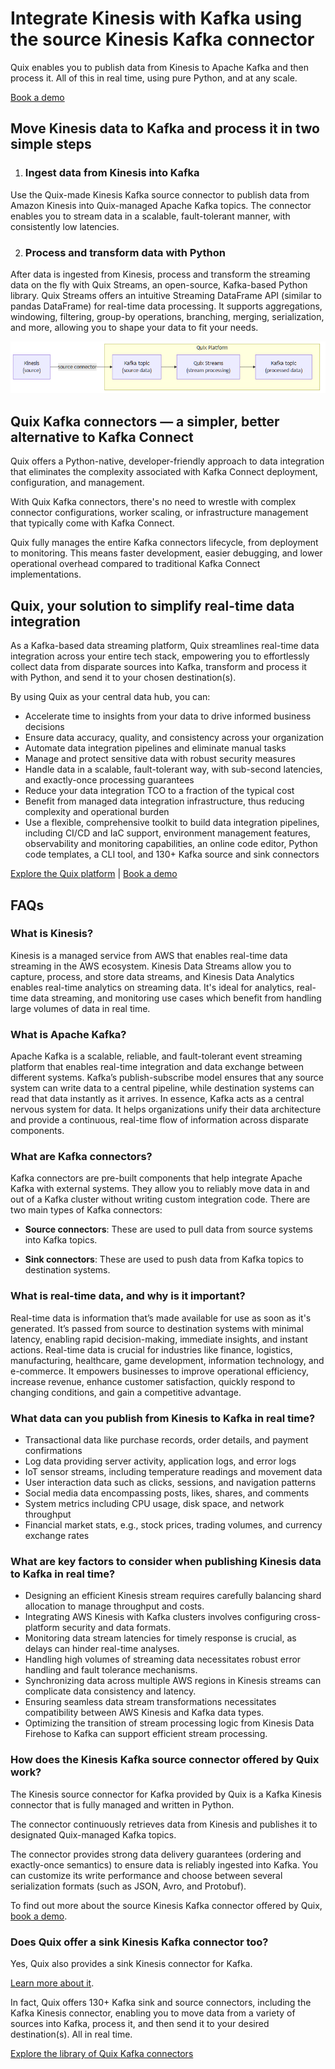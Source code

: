 <!--- BEGIN MARKDOWN --->
# Integrate Kinesis with Kafka using the source Kinesis Kafka connector

Quix enables you to publish data from Kinesis to Apache Kafka and then process it. All of this in real time, using pure Python, and at any scale. 

[Book a demo](https://share.hsforms.com/1iW0TmZzKQMChk0lxd_tGiw4yjw2)

## Move Kinesis data to Kafka and process it in two simple steps

1. ### Ingest data from Kinesis into Kafka

Use the Quix-made Kinesis Kafka source connector to publish data from Amazon Kinesis into Quix-managed Apache Kafka topics. The connector enables you to stream data in a scalable, fault-tolerant manner, with consistently low latencies.

2. ### Process and transform data with Python

After data is ingested from Kinesis, process and transform the streaming data on the fly with Quix Streams, an open-source, Kafka-based Python library. Quix Streams offers an intuitive Streaming DataFrame API (similar to pandas DataFrame) for real-time data processing. It supports aggregations, windowing, filtering, group-by operations, branching, merging, serialization, and more, allowing you to shape your data to fit your needs.

![Diagram](images/Kinesis-source_diagram_1.png)

## Quix Kafka connectors — a simpler, better alternative to Kafka Connect

Quix offers a Python-native, developer-friendly approach to data integration that eliminates the complexity associated with Kafka Connect deployment, configuration, and management.

With Quix Kafka connectors, there's no need to wrestle with complex connector configurations, worker scaling, or infrastructure management that typically come with Kafka Connect.

Quix fully manages the entire Kafka connectors lifecycle, from deployment to monitoring. This means faster development, easier debugging, and lower operational overhead compared to traditional Kafka Connect implementations.

## Quix, your solution to simplify real-time data integration

As a Kafka-based data streaming platform, Quix streamlines real-time data integration across your entire tech stack, empowering you to effortlessly collect data from disparate sources into Kafka, transform and process it with Python, and send it to your chosen destination(s).

By using Quix as your central data hub, you can:

* Accelerate time to insights from your data to drive informed business decisions  
* Ensure data accuracy, quality, and consistency across your organization  
* Automate data integration pipelines and eliminate manual tasks  
* Manage and protect sensitive data with robust security measures  
* Handle data in a scalable, fault-tolerant way, with sub-second latencies, and exactly-once processing guarantees  
* Reduce your data integration TCO to a fraction of the typical cost  
* Benefit from managed data integration infrastructure, thus reducing complexity and operational burden  
* Use a flexible, comprehensive toolkit to build data integration pipelines, including CI/CD and IaC support, environment management features, observability and monitoring capabilities, an online code editor, Python code templates, a CLI tool, and 130+ Kafka source and sink connectors

[Explore the Quix platform](https://portal.demo.quix.io/?workspace=demo-iotphonedemo-prod)           |           [Book a demo](https://share.hsforms.com/1iW0TmZzKQMChk0lxd_tGiw4yjw2)

## FAQs

### What is Kinesis?

Kinesis is a managed service from AWS that enables real-time data streaming in the AWS ecosystem. Kinesis Data Streams allow you to capture, process, and store data streams, and Kinesis Data Analytics enables real-time analytics on streaming data. It's ideal for analytics, real-time data streaming, and monitoring use cases which benefit from handling large volumes of data in real time.

### What is Apache Kafka?

Apache Kafka is a scalable, reliable, and fault-tolerant event streaming platform that enables real-time integration and data exchange between different systems. Kafka’s publish-subscribe model ensures that any source system can write data to a central pipeline, while destination systems can read that data instantly as it arrives. In essence, Kafka acts as a central nervous system for data. It helps organizations unify their data architecture and provide a continuous, real-time flow of information across disparate components.

### What are Kafka connectors?

Kafka connectors are pre-built components that help integrate Apache Kafka with external systems. They allow you to reliably move data in and out of a Kafka cluster without writing custom integration code. There are two main types of Kafka connectors:

* **Source connectors**: These are used to pull data from source systems into Kafka topics.

* **Sink connectors**: These are used to push data from Kafka topics to destination systems.

### What is real-time data, and why is it important?

Real-time data is information that’s made available for use as soon as it's generated. It’s passed from source to destination systems with minimal latency, enabling rapid decision-making, immediate insights, and instant actions. Real-time data is crucial for industries like finance, logistics, manufacturing, healthcare, game development, information technology, and e-commerce. It empowers businesses to improve operational efficiency, increase revenue, enhance customer satisfaction, quickly respond to changing conditions, and gain a competitive advantage.

### What data can you publish from Kinesis to Kafka in real time?

* Transactional data like purchase records, order details, and payment confirmations  
* Log data providing server activity, application logs, and error logs  
* IoT sensor streams, including temperature readings and movement data  
* User interaction data such as clicks, sessions, and navigation patterns  
* Social media data encompassing posts, likes, shares, and comments  
* System metrics including CPU usage, disk space, and network throughput  
* Financial market stats, e.g., stock prices, trading volumes, and currency exchange rates

### What are key factors to consider when publishing Kinesis data to Kafka in real time?

* Designing an efficient Kinesis stream requires carefully balancing shard allocation to manage throughput and costs.  
* Integrating AWS Kinesis with Kafka clusters involves configuring cross-platform security and data formats.  
* Monitoring data stream latencies for timely response is crucial, as delays can hinder real-time analyses.  
* Handling high volumes of streaming data necessitates robust error handling and fault tolerance mechanisms.  
* Synchronizing data across multiple AWS regions in Kinesis streams can complicate data consistency and latency.  
* Ensuring seamless data stream transformations necessitates compatibility between AWS Kinesis and Kafka data types.  
* Optimizing the transition of stream processing logic from Kinesis Data Firehose to Kafka can support efficient stream processing.

### How does the Kinesis Kafka source connector offered by Quix work?

The Kinesis source connector for Kafka provided by Quix is a Kafka Kinesis connector that is fully managed and written in Python. 

The connector continuously retrieves data from Kinesis and publishes it to designated Quix-managed Kafka topics.  

The connector provides strong data delivery guarantees (ordering and exactly-once semantics) to ensure data is reliably ingested into Kafka. You can customize its write performance and choose between several serialization formats (such as JSON, Avro, and Protobuf).  

To find out more about the source Kinesis Kafka connector offered by Quix, [book a demo](https://share.hsforms.com/1iW0TmZzKQMChk0lxd_tGiw4yjw2).

### Does Quix offer a sink Kinesis Kafka connector too?

Yes, Quix also provides a sink Kinesis connector for Kafka.

[Learn more about it](../../../quix-streams/sinks/coming-soon/Kinesis-sink.md).

In fact, Quix offers 130+ Kafka sink and source connectors, including the Kafka Kinesis connector, enabling you to move data from a variety of sources into Kafka, process it, and then send it to your desired destination(s). All in real time.

[Explore the library of Quix Kafka connectors](https://quix.io/connectors)
<!--- END MARKDOWN --->